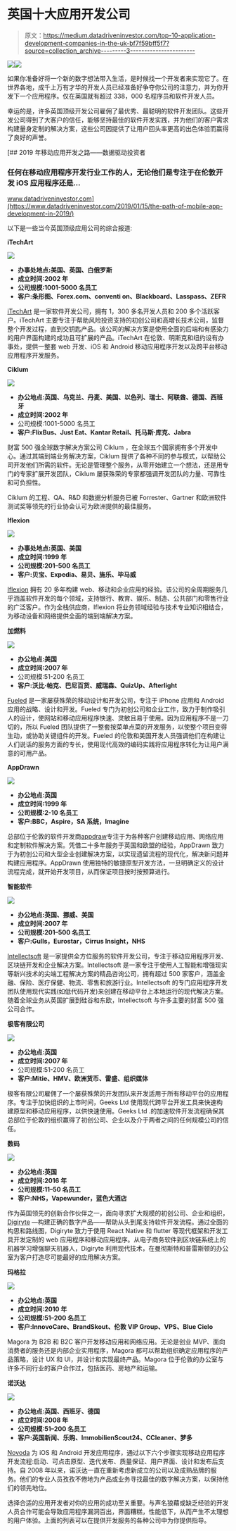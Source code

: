 # 英国十大应用开发公司

> 原文：<https://medium.datadriveninvestor.com/top-10-application-development-companies-in-the-uk-bf7f59bff5f7?source=collection_archive---------3----------------------->

[![](img/ef0a71632827febc6712f454c9359566.png)](http://www.track.datadriveninvestor.com/1B9E)![](img/bbbcc1fe5355f03dd3b250f4a5c48811.png)

如果你准备好将一个新的数字想法带入生活，是时候找一个开发者来实现它了。在世界各地，成千上万有才华的开发人员已经准备好争夺你公司的注意力，并为你开发下一个应用程序。仅在英国就有超过 338，000 名程序员和软件开发人员。

幸运的是，许多英国顶级开发公司雇佣了最优秀、最聪明的软件开发团队。这些开发公司得到了大客户的信任，能够坚持最佳的软件开发实践，并为他们的客户需求构建量身定制的解决方案，这些公司因提供了让用户回头率更高的出色体验而赢得了良好的声誉。

[](https://www.datadriveninvestor.com/2019/01/15/the-path-of-mobile-app-development-in-2019/) [## 2019 年移动应用开发之路——数据驱动投资者

### 任何在移动应用程序开发行业工作的人，无论他们是专注于在伦敦开发 iOS 应用程序还是…

www.datadriveninvestor.com](https://www.datadriveninvestor.com/2019/01/15/the-path-of-mobile-app-development-in-2019/) 

以下是一些当今英国顶级应用公司的综合报道:

**iTechArt**

![](img/5a269b06b5109e506855985c405c8120.png)

*   **办事处地点:美国、英国、白俄罗斯**
*   **成立时间:2002 年**
*   **公司规模:1001-5000 名员工**
*   **客户:条形图、Forex.com、conventi on、Blackboard、Lasspass、ZEFR**

[iTechArt](https://www.itechart.com/company/) 是一家软件开发公司，拥有 1，300 多名开发人员和 200 多个活跃客户。iTechArt 主要专注于帮助风险投资支持的初创公司和高增长技术公司，监督整个开发过程，直到交钥匙产品。该公司的解决方案是使用全面的后端和有感染力的用户界面构建的成功且可扩展的产品。iTechArt 在伦敦、明斯克和纽约设有办事处，提供一整套 web 开发、iOS 和 Android 移动应用程序开发以及跨平台移动应用程序开发服务。

**Ciklum**

![](img/656dc05cc6739c71a17a15f9c50040fc.png)

*   **办公地点:英国、乌克兰、丹麦、美国、以色列、瑞士、阿联酋、德国、西班牙**
*   **成立时间:2002 年**
*   公司规模:1001-5000 名员工
*   **客户:FlixBus、Just Eat、Kantar Retail、托马斯·库克、Jabra**

财富 500 强全球数字解决方案公司 Ciklum ，在全球五个国家拥有多个开发中心。通过其端到端业务解决方案，Ciklum 提供了各种不同的参与模式，以帮助公司开发他们所需的软件。无论是管理整个服务，从零开始建立一个想法，还是用专门的专家扩展开发团队，Ciklum 屡获殊荣的专家都强调开发团队的力量、可靠性和可负担性。

Ciklum 的工程、QA、R&D 和数据分析服务已被 Forrester、Gartner 和欧洲软件测试奖等领先的行业协会认可为欧洲提供的最佳服务。

**Iflexion**

![](img/1bc321c31a2a6e5032264a87eae70055.png)

*   **办事处地点:英国、美国**
*   **成立时间:1999 年**
*   **公司规模:201–500 名员工**
*   **客户:贝宝、Expedia、易贝、施乐、毕马威**

[Iflexion](https://www.iflexion.com/portfolio) 拥有 20 多年构建 web、移动和企业应用的经验。该公司的全周期服务几乎涵盖软件开发的每个领域，支持银行、教育、娱乐、制造、公共部门和零售行业的广泛客户。作为全栈供应商，Iflexion 将业务领域经验与技术专业知识相结合，为移动设备和网络提供全面的端到端解决方案。

**加燃料**

![](img/eb333c5419952f3cd1111faed3ba97da.png)

*   **办公地点:美国**
*   **成立时间:2007 年**
*   公司规模:51-200 名员工
*   **客户:沃比·帕克、巴尼百货、威瑞森、QuizUp、Afterlight**

[Fueled](https://fueled.com/services/) 是一家屡获殊荣的移动设计和开发公司，专注于 iPhone 应用和 Android 应用的战略、设计和开发。Fueled 专门为初创公司和企业工作，致力于制作吸引人的设计，使网站和移动应用程序快速、灵敏且易于使用。因为应用程序不是一刀切的，所以 Fueled 团队提供了一整套按菜单点菜的开发服务，以使整个项目变得生动，或协助关键组件的开发。Fueled 的伦敦和美国开发人员强调他们在构建让人们说话的服务方面的专长，使用现代高效的编码实践将应用程序转化为让用户满意的可用产品。

**AppDrawn**

![](img/7f0042fe2927d95aa35f465098833f11.png)

*   **办公地点:英国**
*   **成立时间:1999 年**
*   **公司规模:2-10 名员工**
*   **客户:BBC，Aspire，SA 系统，Imagine**

总部位于伦敦的软件开发商[appdraw](https://www.appdrawn.com/our-process)专注于为各种客户创建移动应用、网络应用和定制软件解决方案。凭借二十多年服务于英国和欧盟的经验，AppDrawn 致力于为初创公司和大型企业创建解决方案，以实现遗留流程的现代化，解决新问题并构建应用程序。AppDrawn 使用独特的敏捷原型开发方法，一旦明确定义的设计流程完成，就开始开发项目，从而保证项目按时按预算进行。

**智能软件**

![](img/6501144675f9d8c1f213076e81058a53.png)

*   **办公地点:英国、挪威、美国**
*   **成立时间:2007 年**
*   **公司规模:201–500 名员工**
*   **客户:Gulls，Eurostar，Cirrus Insight，NHS**

[Intellectsoft](https://www.intellectsoft.net/) 是一家提供全方位服务的软件开发公司，专注于移动应用程序开发、区块链开发和企业解决方案。Intellectsoft 是一家专注于使用人工智能和增强现实等新兴技术的尖端工程解决方案的精品咨询公司，拥有超过 500 家客户，涵盖金融、保险、医疗保健、物流、零售和旅游行业。Intellectsoft 的专门应用程序开发团队使用现代实践(如低代码开发)来创建在移动平台上本地运行的现代解决方案。随着全球业务从英国扩展到硅谷和东欧，Intellectsoft 与许多主要的财富 500 强公司合作。

**极客有限公司**

![](img/449a16b78e647fda0b59f95e73a68cdb.png)

*   **办公地点:英国**
*   **成立时间:2007 年**
*   公司规模:51-200 名员工
*   **客户:Mitie、HMV、欧洲货币、雷盛、组织媒体**

极客有限公司雇佣了一个屡获殊荣的开发团队来开发适用于所有移动平台的应用程序。专注于加快组织的上市时间，Geeks Ltd 使用现代跨平台开发工具来快速构建原型和移动应用程序，以供快速使用。Geeks Ltd .的加速软件开发流程确保其总部位于伦敦的组织赢得了初创公司、企业以及介于两者之间的任何规模公司的信任。

**数码**

![](img/5a9fdaf7d0a7ac729699b4e8ed23eda3.png)

*   **办公地点:英国**
*   **成立时间:2016 年**
*   **公司规模:11–50 名员工**
*   **客户:NHS，Vapewunder，蓝色大酒店**

作为英国领先的创新合作伙伴之一，面向寻求扩大规模的初创公司、企业和组织， [Digiryte](http://digiryte.com/) —构建正确的数字产品——帮助从头到尾支持软件开发流程。通过全面的构思和路线图，Digiryte 致力于使用 React Native 和 flutter 等现代框架和开发工具开发定制的 web 应用程序和移动应用程序。从电子商务软件到区块链系统上的机器学习增强聊天机器人，Digiryte 利用现代技术，在曼彻斯特和普雷斯顿的办公室为客户打造尽可能最好的应用解决方案。

**玛格拉**

![](img/83afc4df39d204923ff1791977e7b1f5.png)

*   **办公地点:英国**
*   **成立时间:2010 年**
*   **公司规模:51–200 名员工**
*   **客户:InnovoCare、BrandSkout、伦敦 VIP Group、VPS、Blue Cielo**

Magora 为 B2B 和 B2C 客户开发移动应用和网络应用。无论是创业 MVP、面向消费者的服务还是内部企业实用程序，Magora 都可以帮助组织确定应用程序的产品策略，设计 UX 和 UI，并设计和实现最终产品。Magora 位于伦敦的办公室与许多不同行业的客户合作过，包括医药、房地产和运输。

**诺沃达**

![](img/faeb595cccbbf19b500f19326f7ce396.png)

*   **办公地点:英国、西班牙、德国**
*   **成立时间:2008 年**
*   **公司规模:51–200 名员工**
*   **客户:英国新闻、乐购、ImmobilienScout24、CCleaner、梦多**

[Novoda](https://novoda.com/clients/) 为 iOS 和 Android 开发应用程序，通过以下六个步骤实现移动应用程序开发流程:启动、可点击原型、迭代发布、质量保证、用户界面、设计和发布后支持。自 2008 年以来，诺沃达一直在重新考虑新成立的公司以及成熟品牌的服务。他们的专业人员孜孜不倦地为产品或业务寻找最佳的数字解决方案，以保持他们的领先地位。

选择合适的应用开发者对你的应用的成功至关重要。与声名狼藉或缺乏经验的开发人员合作可能会导致应用程序漏洞百出，界面糟糕，性能低下，从而产生不太理想的用户体验。上面的列表可以在提供开发服务的各种公司中为你提供指导。
